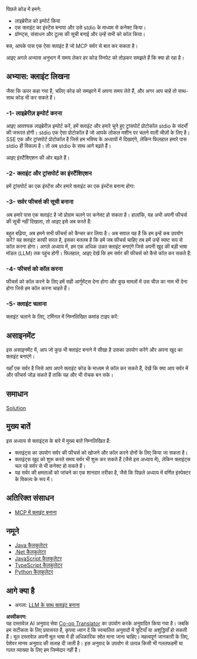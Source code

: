 <!--
CO_OP_TRANSLATOR_METADATA:
{
  "original_hash": "4cc245e2f4ea5db5e2b8c2cd1dadc4b4",
  "translation_date": "2025-07-13T18:12:16+00:00",
  "source_file": "03-GettingStarted/02-client/README.md",
  "language_code": "hi"
}
-->
पिछले कोड में हमने:

- लाइब्रेरीज़ को इम्पोर्ट किया
- एक क्लाइंट का इंस्टेंस बनाया और उसे stdio के माध्यम से कनेक्ट किया।
- प्रॉम्प्ट्स, संसाधन और टूल्स की सूची बनाई और उन्हें सभी को कॉल किया।

बस, आपके पास एक ऐसा क्लाइंट है जो MCP सर्वर से बात कर सकता है।

आइए अगले अभ्यास अनुभाग में समय लेकर हर कोड स्निपेट को तोड़कर समझते हैं कि क्या हो रहा है।

## अभ्यास: क्लाइंट लिखना

जैसा कि ऊपर कहा गया है, चलिए कोड को समझाने में अपना समय लेते हैं, और अगर आप चाहें तो साथ-साथ कोड भी कर सकते हैं।

### -1- लाइब्रेरीज़ इम्पोर्ट करना

आइए आवश्यक लाइब्रेरीज़ इम्पोर्ट करें, हमें क्लाइंट और हमारे चुने हुए ट्रांसपोर्ट प्रोटोकॉल stdio के संदर्भों की जरूरत होगी। stdio एक ऐसा प्रोटोकॉल है जो आपके लोकल मशीन पर चलने वाली चीज़ों के लिए है। SSE एक और ट्रांसपोर्ट प्रोटोकॉल है जिसे हम भविष्य के अध्यायों में दिखाएंगे, लेकिन फिलहाल हमारे पास stdio ही विकल्प है। तो अब stdio के साथ आगे बढ़ते हैं।

आइए इंस्टैंशिएशन की ओर बढ़ते हैं।

### -2- क्लाइंट और ट्रांसपोर्ट का इंस्टैंशिएशन

हमें ट्रांसपोर्ट का एक इंस्टेंस और हमारे क्लाइंट का एक इंस्टेंस बनाना होगा:

### -3- सर्वर फीचर्स की सूची बनाना

अब हमारे पास एक क्लाइंट है जो प्रोग्राम चलने पर कनेक्ट हो सकता है। हालांकि, यह अभी अपनी फीचर्स की सूची नहीं दिखाता, तो आइए इसे अब करते हैं:

बहुत बढ़िया, अब हमने सभी फीचर्स को कैप्चर कर लिया है। अब सवाल यह है कि हम इन्हें कब उपयोग करें? यह क्लाइंट काफी सरल है, इसका मतलब है कि हमें जब फीचर्स चाहिए तब हमें उन्हें स्पष्ट रूप से कॉल करना होगा। अगले अध्याय में, हम एक अधिक उन्नत क्लाइंट बनाएंगे जिसे अपनी खुद की बड़ी भाषा मॉडल (LLM) तक पहुंच होगी। फिलहाल, आइए देखें कि हम सर्वर की फीचर्स को कैसे कॉल कर सकते हैं:

### -4- फीचर्स को कॉल करना

फीचर्स को कॉल करने के लिए हमें सही आर्गुमेंट्स देना होगा और कुछ मामलों में उस चीज़ का नाम भी देना होगा जिसे हम कॉल करना चाहते हैं।

### -5- क्लाइंट चलाना

क्लाइंट चलाने के लिए, टर्मिनल में निम्नलिखित कमांड टाइप करें:

## असाइनमेंट

इस असाइनमेंट में, आप जो कुछ भी क्लाइंट बनाने में सीखा है उसका उपयोग करेंगे और अपना खुद का क्लाइंट बनाएंगे।

यहाँ एक सर्वर है जिसे आप अपने क्लाइंट कोड के माध्यम से कॉल कर सकते हैं, देखें कि क्या आप सर्वर में और फीचर्स जोड़ सकते हैं ताकि यह और भी रोचक बन सके।

## समाधान

[Solution](./solution/README.md)

## मुख्य बातें

इस अध्याय से क्लाइंट्स के बारे में मुख्य बातें निम्नलिखित हैं:

- क्लाइंट्स का उपयोग सर्वर की फीचर्स को खोजने और कॉल करने दोनों के लिए किया जा सकता है।
- क्लाइंट्स खुद को शुरू करते समय सर्वर भी शुरू कर सकते हैं (जैसे इस अध्याय में), लेकिन क्लाइंट्स चल रहे सर्वर से भी कनेक्ट हो सकते हैं।
- यह सर्वर की क्षमताओं को जांचने का एक शानदार तरीका है, जैसे कि पिछले अध्याय में वर्णित इंस्पेक्टर के विकल्प के रूप में।

## अतिरिक्त संसाधन

- [MCP में क्लाइंट बनाना](https://modelcontextprotocol.io/quickstart/client)

## नमूने

- [Java कैलकुलेटर](../samples/java/calculator/README.md)
- [.Net कैलकुलेटर](../../../../03-GettingStarted/samples/csharp)
- [JavaScript कैलकुलेटर](../samples/javascript/README.md)
- [TypeScript कैलकुलेटर](../samples/typescript/README.md)
- [Python कैलकुलेटर](../../../../03-GettingStarted/samples/python)

## आगे क्या है

- अगला: [LLM के साथ क्लाइंट बनाना](../03-llm-client/README.md)

**अस्वीकरण**:  
यह दस्तावेज़ AI अनुवाद सेवा [Co-op Translator](https://github.com/Azure/co-op-translator) का उपयोग करके अनुवादित किया गया है। जबकि हम सटीकता के लिए प्रयासरत हैं, कृपया ध्यान दें कि स्वचालित अनुवादों में त्रुटियाँ या अशुद्धियाँ हो सकती हैं। मूल दस्तावेज़ अपनी मूल भाषा में ही अधिकारिक स्रोत माना जाना चाहिए। महत्वपूर्ण जानकारी के लिए, पेशेवर मानव अनुवाद की सलाह दी जाती है। इस अनुवाद के उपयोग से उत्पन्न किसी भी गलतफहमी या गलत व्याख्या के लिए हम जिम्मेदार नहीं हैं।